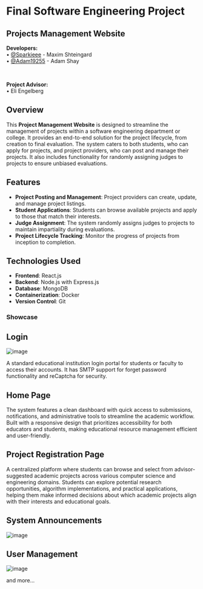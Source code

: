 # Final Software Engineering Project

## Projects Management Website

<b>Developers:</b><br />
• <a href="https://github.com/Sparkiee">@Sparkieee</a> - Maxim Shteingard<br />
• <a href="https://github.com/Adam19255">@Adam19255</a> - Adam Shay

<br />

<b>Project Advisor:</b><br />
• Eli Engelberg

## Overview

This **Project Management Website** is designed to streamline the management of projects within a software engineering department or college. It provides an end-to-end solution for the project lifecycle, from creation to final evaluation. The system caters to both students, who can apply for projects, and project providers, who can post and manage their projects. It also includes functionality for randomly assigning judges to projects to ensure unbiased evaluations.

## Features

- **Project Posting and Management**: Project providers can create, update, and manage project listings.
- **Student Applications**: Students can browse available projects and apply to those that match their interests.
- **Judge Assignment**: The system randomly assigns judges to projects to maintain impartiality during evaluations.
- **Project Lifecycle Tracking**: Monitor the progress of projects from inception to completion.

## Technologies Used

- **Frontend**: React.js
- **Backend**: Node.js with Express.js
- **Database**: MongoDB
- **Containerization**: Docker
- **Version Control**: Git

### Showcase

## Login

![image](https://github.com/user-attachments/assets/9e7285d7-65a4-47d7-9c6d-86bdc1a10fbc)

A standard educational institution login portal for students or faculty to access their accounts. It has SMTP support for forget password functionality and reCaptcha for security.

## Home Page

The system features a clean dashboard with quick access to submissions, notifications, and administrative tools to streamline the academic workflow. Built with a responsive design that prioritizes accessibility for both educators and students, making educational resource management efficient and user-friendly.

## Project Registration Page

A centralized platform where students can browse and select from advisor-suggested academic projects across various computer science and engineering domains. Students can explore potential research opportunities, algorithm implementations, and practical applications, helping them make informed decisions about which academic projects align with their interests and educational goals.

## System Announcements

![image](https://github.com/user-attachments/assets/d69b39fb-422f-4f18-91a0-88745d7cca15)

## User Management

![image](https://github.com/user-attachments/assets/acdfc967-ae3b-477a-a5ca-c959f79e8de5)

and more...

